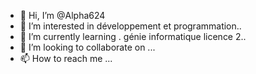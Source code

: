 - 👋 Hi, I’m @Alpha624
- 👀 I’m interested in développement et programmation..
- 🌱 I’m currently learning . génie informatique licence 2..
- 💞️ I’m looking to collaborate on ...
- 📫 How to reach me ...

<!---
Alpha624/Alpha624 is a ✨ special ✨ repository because its `README.md` (this file) appears on your GitHub profile.
You can click the Preview link to take a look at your changes.
--->
